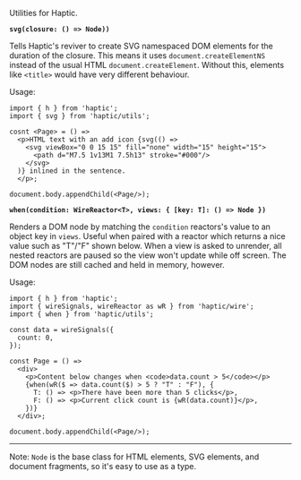 Utilities for Haptic.

**`svg(closure: () => Node))`**

Tells Haptic's reviver to create SVG namespaced DOM elements for the duration of
the closure. This means it uses `document.createElementNS` instead of the usual
HTML `document.createElement`. Without this, elements like `<title>` would have
very different behaviour.

Usage:

```tsx
import { h } from 'haptic';
import { svg } from 'haptic/utils';

cosnt <Page> = () =>
  <p>HTML text with an add icon {svg(() =>
    <svg viewBox="0 0 15 15" fill="none" width="15" height="15">
      <path d="M7.5 1v13M1 7.5h13" stroke="#000"/>
    </svg>
  )} inlined in the sentence.
  </p>;

document.body.appendChild(<Page/>);
```

**`when(condition: WireReactor<T>, views: { [key: T]: () => Node })`**

Renders a DOM node by matching the `condition` reactors's value to an object key
in `views`. Useful when paired with a reactor which returns a nice value such as
"T"/"F" shown below. When a view is asked to unrender, all nested reactors are
paused so the view won't update while off screen. The DOM nodes are still cached
and held in memory, however.

Usage:

```tsx
import { h } from 'haptic';
import { wireSignals, wireReactor as wR } from 'haptic/wire';
import { when } from 'haptic/utils';

const data = wireSignals({
  count: 0,
});

const Page = () =>
  <div>
    <p>Content below changes when <code>data.count > 5</code></p>
    {when(wR($ => data.count($) > 5 ? "T" : "F"), {
      T: () => <p>There have been more than 5 clicks</p>,
      F: () => <p>Current click count is {wR(data.count)}</p>,
    })}
  </div>;

document.body.appendChild(<Page/>);
```

---

Note: `Node` is the base class for HTML elements, SVG elements, and document
fragments, so it's easy to use as a type.
